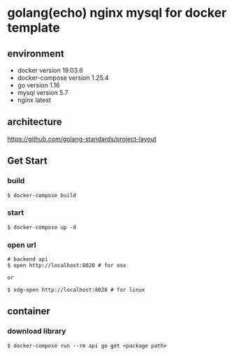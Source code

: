 # golang(echo) nginx mysql for docker template
## environment
* docker version 19.03.6
* docker-compose version 1.25.4
* go version 1.16
* mysql version 5.7
* nginx latest

## architecture
https://github.com/golang-standards/project-layout

## Get Start
### build

```
$ docker-compose build
```

### start

```
$ docker-compose up -d
```

### open url

```
# backend api
$ open http://localhost:8020 # for osx

or

$ xdg-open http://localhost:8020 # for linux
```

## container
### download library

```
$ docker-compose run --rm api go get <package path>
```
